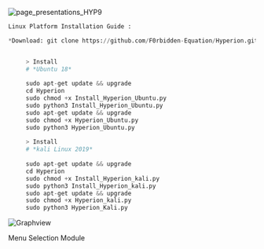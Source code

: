 ![page_presentations_HYP9](https://user-images.githubusercontent.com/59021489/80275014-e0c3a000-86de-11ea-8543-01b33bfba4e0.jpg)



```python
Linux Platform Installation Guide :

*Download: git clone https://github.com/F0rbidden-Equation/Hyperion.git


     > Install
     # *Ubuntu 18*
     
     sudo apt-get update && upgrade
     cd Hyperion
     sudo chmod +x Install_Hyperion_Ubuntu.py
     sudo python3 Install_Hyperion_Ubuntu.py
     sudo apt-get update && upgrade
     sudo chmod +x Hyperion_Ubuntu.py
     sudo python3 Hyperion_Ubuntu.py
 
     > Install
     # *kali Linux 2019*
     
     sudo apt-get update && upgrade
     cd Hyperion
     sudo chmod +x Install_Hyperion_kali.py
     sudo python3 Install_Hyperion_kali.py
     sudo apt-get update && upgrade
     sudo chmod +x Hyperion_kali.py
     sudo python3 Hyperion_Kali.py

```
![Graphview](https://user-images.githubusercontent.com/59021489/71766494-ac925c80-2f00-11ea-9770-06b662f29a75.jpg)

Menu Selection Module 
